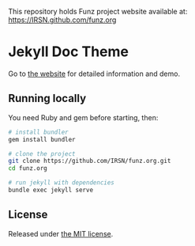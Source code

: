 This repository holds Funz project website available at: https://IRSN.github.com/funz.org


# Jekyll Doc Theme

Go to [the website](https://aksakalli.github.io/jekyll-doc-theme/) for detailed information and demo.

## Running locally

You need Ruby and gem before starting, then:

```bash
# install bundler
gem install bundler

# clone the project
git clone https://github.com/IRSN/funz.org.git
cd funz.org

# run jekyll with dependencies
bundle exec jekyll serve
```

## License

Released under [the MIT license](LICENSE).
